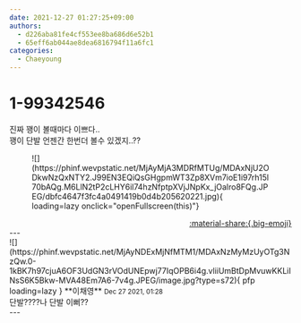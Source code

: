 ```yaml
---
date: 2021-12-27 01:27:25+09:00
authors:
  - d226aba81fe4cf553ee8ba686d6e52b1
  - 65eff6ab044ae8dea6816794f11a6fc1
categories:
  - Chaeyoung
---
```


# 1-99342546

<div class="post-container" markdown="1">
<div class="content-container md-sidebar__scrollwrap" markdown="1">

진짜 꽹이 볼때마다 이쁘다..<br>꽹이 단발 언젠간 한번더 볼수 있겠지..??
<figure markdown="1">
![](https://phinf.wevpstatic.net/MjAyMjA3MDRfMTUg/MDAxNjU2ODkwNzQxNTY2.J99EN3EQiQsGHgpmWT3Zp8XVm7ioE1i97rh15l70bAQg.M6LlN2tP2cLHY6il74hzNfptpXVjJNpKx_jOalro8FQg.JPEG/dbfc4647f3fc4a0491419b0d4b205620221.jpg){ loading=lazy onclick="openFullscreen(this)"}
</figure>


</div>
</div>

<div style="text-align: right;" markdown="1">
<a href="https://weverse.io/fromis9/fanpost/1-99342546" style="text-align: right;">:material-share:{.big-emoji}</a>
</div>
---

<div class="comments-container md-sidebar__scrollwrap" markdown="1">
<div class="comment" markdown="1">
<div class='id-container' markdown="1">
![](https://phinf.wevpstatic.net/MjAyNDExMjNfMTM1/MDAxNzMyMzUyOTg3NzQw.0-1kBK7h97cjuA6OF3UdGN3rVOdUNEpwj77IqOPB6i4g.vliiUmBtDpMvuwKKLiINsS6K5Bkw-MVA48Em7A6-7v4g.JPEG/image.jpg?type=s72){ pfp loading=lazy }
**<span class="artist">이채영</span>** <small>Dec 27 2021, 01:28</small><br>
</div>
<div class='comment-body' markdown="1">
단발????나 단발 이뻐??
</div>
</div>
</div>
---
